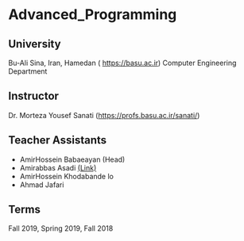 # Advanced_Programming
## University
Bu-Ali Sina, Iran, Hamedan ( https://basu.ac.ir)
Computer Engineering Department
## Instructor
Dr. Morteza Yousef Sanati (https://profs.basu.ac.ir/sanati/)
## Teacher Assistants 
  <ul>
    <li>AmirHossein Babaeayan (Head)</li>
  <li>Amirabbas Asadi <a href="https://github.com/amirabbasasadi">(Link)</a> </li>
    <li>AmirHossein Khodabande lo </li>
    <li>Ahmad Jafari </li>
  </ul>

## Terms 
Fall 2019, Spring 2019, Fall 2018

